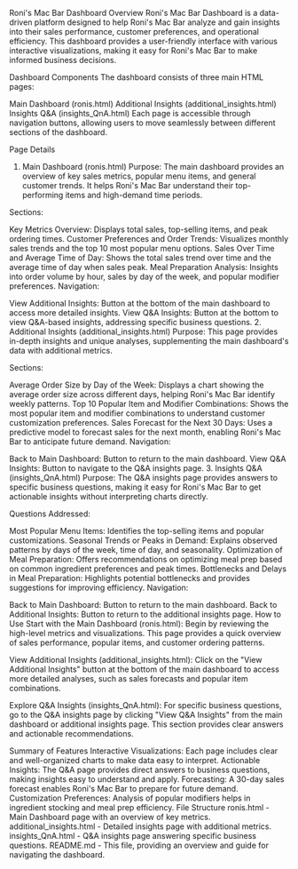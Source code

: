 Roni's Mac Bar Dashboard
Overview
Roni's Mac Bar Dashboard is a data-driven platform designed to help Roni's Mac Bar analyze and gain insights into their sales performance, customer preferences, and operational efficiency. This dashboard provides a user-friendly interface with various interactive visualizations, making it easy for Roni's Mac Bar to make informed business decisions.

Dashboard Components
The dashboard consists of three main HTML pages:

Main Dashboard (ronis.html)
Additional Insights (additional_insights.html)
Insights Q&A (insights_QnA.html)
Each page is accessible through navigation buttons, allowing users to move seamlessly between different sections of the dashboard.

Page Details
1. Main Dashboard (ronis.html)
Purpose: The main dashboard provides an overview of key sales metrics, popular menu items, and general customer trends. It helps Roni's Mac Bar understand their top-performing items and high-demand time periods.

Sections:

Key Metrics Overview: Displays total sales, top-selling items, and peak ordering times.
Customer Preferences and Order Trends: Visualizes monthly sales trends and the top 10 most popular menu options.
Sales Over Time and Average Time of Day: Shows the total sales trend over time and the average time of day when sales peak.
Meal Preparation Analysis: Insights into order volume by hour, sales by day of the week, and popular modifier preferences.
Navigation:

View Additional Insights: Button at the bottom of the main dashboard to access more detailed insights.
View Q&A Insights: Button at the bottom to view Q&A-based insights, addressing specific business questions.
2. Additional Insights (additional_insights.html)
Purpose: This page provides in-depth insights and unique analyses, supplementing the main dashboard's data with additional metrics.

Sections:

Average Order Size by Day of the Week: Displays a chart showing the average order size across different days, helping Roni's Mac Bar identify weekly patterns.
Top 10 Popular Item and Modifier Combinations: Shows the most popular item and modifier combinations to understand customer customization preferences.
Sales Forecast for the Next 30 Days: Uses a predictive model to forecast sales for the next month, enabling Roni's Mac Bar to anticipate future demand.
Navigation:

Back to Main Dashboard: Button to return to the main dashboard.
View Q&A Insights: Button to navigate to the Q&A insights page.
3. Insights Q&A (insights_QnA.html)
Purpose: The Q&A insights page provides answers to specific business questions, making it easy for Roni's Mac Bar to get actionable insights without interpreting charts directly.

Questions Addressed:

Most Popular Menu Items: Identifies the top-selling items and popular customizations.
Seasonal Trends or Peaks in Demand: Explains observed patterns by days of the week, time of day, and seasonality.
Optimization of Meal Preparation: Offers recommendations on optimizing meal prep based on common ingredient preferences and peak times.
Bottlenecks and Delays in Meal Preparation: Highlights potential bottlenecks and provides suggestions for improving efficiency.
Navigation:

Back to Main Dashboard: Button to return to the main dashboard.
Back to Additional Insights: Button to return to the additional insights page.
How to Use
Start with the Main Dashboard (ronis.html): Begin by reviewing the high-level metrics and visualizations. This page provides a quick overview of sales performance, popular items, and customer ordering patterns.

View Additional Insights (additional_insights.html): Click on the "View Additional Insights" button at the bottom of the main dashboard to access more detailed analyses, such as sales forecasts and popular item combinations.

Explore Q&A Insights (insights_QnA.html): For specific business questions, go to the Q&A insights page by clicking "View Q&A Insights" from the main dashboard or additional insights page. This section provides clear answers and actionable recommendations.

Summary of Features
Interactive Visualizations: Each page includes clear and well-organized charts to make data easy to interpret.
Actionable Insights: The Q&A page provides direct answers to business questions, making insights easy to understand and apply.
Forecasting: A 30-day sales forecast enables Roni's Mac Bar to prepare for future demand.
Customization Preferences: Analysis of popular modifiers helps in ingredient stocking and meal prep efficiency.
File Structure
ronis.html - Main Dashboard page with an overview of key metrics.
additional_insights.html - Detailed insights page with additional metrics.
insights_QnA.html - Q&A insights page answering specific business questions.
README.md - This file, providing an overview and guide for navigating the dashboard.
